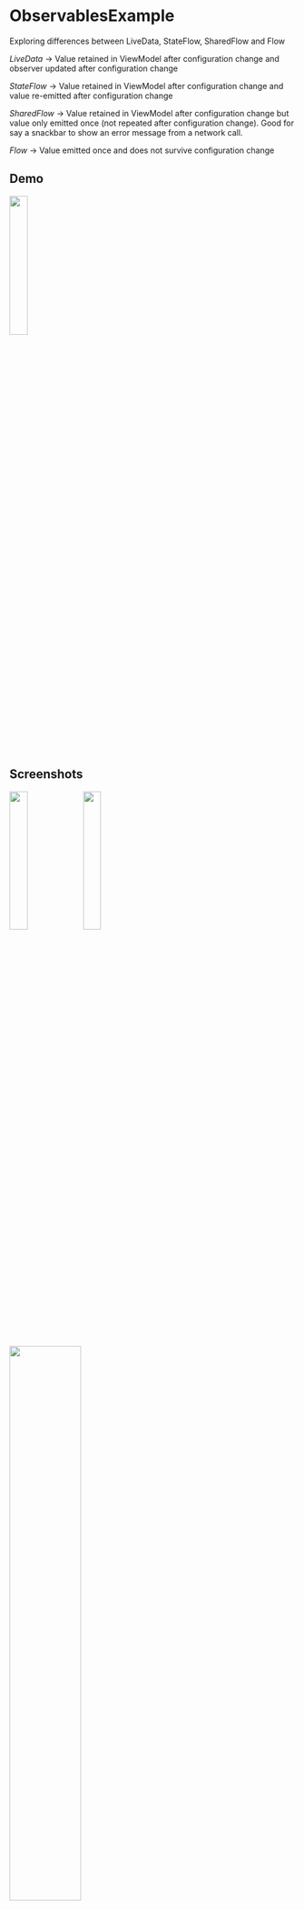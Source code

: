 # ObservablesExample
Exploring differences between LiveData, StateFlow, SharedFlow and Flow

*LiveData<String>* -> Value retained in ViewModel after configuration change and observer updated after configuration change

*StateFlow<String>* -> Value retained in ViewModel after configuration change and value re-emitted after configuration change

*SharedFlow<String>* -> Value retained in ViewModel after configuration change but value only emitted once (not repeated after configuration change). Good for say a snackbar to show an error message from a network call.

*Flow<String>* -> Value emitted once and does not survive configuration change

## Demo
<img src="https://user-images.githubusercontent.com/9675246/186152880-abc628de-911c-4f66-87ce-c7e70490b47f.gif" width="25%" height="25%"/>


## Screenshots
<p float="left">
<img src="https://user-images.githubusercontent.com/9675246/186156032-15eeeb72-ccd7-48a7-9e83-479ee48bfd7a.jpg" width="25%" height="25%" />
<img src="https://user-images.githubusercontent.com/9675246/186156044-a45bb142-9341-404b-8116-22db47558a36.jpg" width="25%" height="25%" />
<img src="https://user-images.githubusercontent.com/9675246/186156072-74db84d6-244d-482a-9e76-15821530e5f7.jpg" width="50%" height="50%" />
